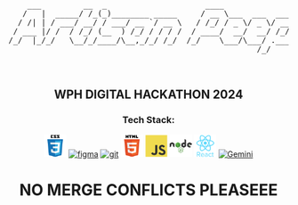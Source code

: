 
<pre align="center">

    ___         __  _                     ____                           
   /   |  _____/ /_(_)________ _____     / __ \___  ___  ____  ___  _____
  / /| | / ___/ __/ / ___/ __ `/ __ \   / /_/ / _ \/ _ \/ __ \/ _ \/ ___/
 / ___ |/ /  / /_/ (__  ) /_/ / / / /  / ____/  __/  __/ /_/ /  __/ /    
/_/  |_/_/   \__/_/____/\__,_/_/ /_/  /_/    \___/\___/ .___/\___/_/     
                                                     /_/                 
                                                                                                                   
   </pre>                                                                                             

<div align="center">
<h2>WPH DIGITAL HACKATHON 2024</h2>
</div>
<div style="width: 80%; margin: 0 auto;">
  <h3 align="center">Tech Stack: </h3>
  <p align="center">
    <a href="https://www.w3schools.com/css/" target="_blank" rel="noreferrer"><img src="https://raw.githubusercontent.com/devicons/devicon/master/icons/css3/css3-original-wordmark.svg" alt="css3" width="40" height="40"/></a>
    <a href="https://www.figma.com/" target="_blank" rel="noreferrer"><img src="https://www.vectorlogo.zone/logos/figma/figma-icon.svg" alt="figma" width="40" height="40"/></a>
    <a href="https://git-scm.com/" target="_blank" rel="noreferrer"><img src="https://www.vectorlogo.zone/logos/git-scm/git-scm-icon.svg" alt="git" width="40" height="40"/></a>
    <a href="https://www.w3.org/html/" target="_blank" rel="noreferrer"><img src="https://raw.githubusercontent.com/devicons/devicon/master/icons/html5/html5-original-wordmark.svg" alt="html5" width="40" height="40"/></a>
    <a href="https://developer.mozilla.org/en-US/docs/Web/JavaScript" target="_blank" rel="noreferrer"><img src="https://raw.githubusercontent.com/devicons/devicon/master/icons/javascript/javascript-original.svg" alt="javascript" width="40" height="40"/></a>
    <a href="https://nodejs.org" target="_blank" rel="noreferrer"><img src="https://raw.githubusercontent.com/devicons/devicon/master/icons/nodejs/nodejs-original-wordmark.svg" alt="nodejs" width="40" height="40"/></a>
    <a href="https://reactjs.org/" target="_blank" rel="noreferrer"><img src="https://raw.githubusercontent.com/devicons/devicon/master/icons/react/react-original-wordmark.svg" alt="react" width="40" height="40"/></a>
    <a href="#"><img src="https://cdn.dribbble.com/users/566237/screenshots/2276884/thumb.png" alt="Gemini" width="70" height="58"/></a>
      
  </p>
</div>
<div align="center">
 <h1> NO MERGE CONFLICTS PLEASEEE </h1>
</div>
 









